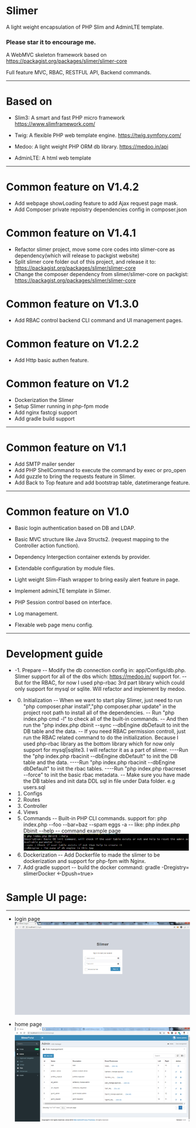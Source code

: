 # Slimer
A light weight encapsulation of PHP Slim and AdminLTE template.

<H3>Please star it to encourage me.</h3>

A WebMVC skeleton framework based on https://packagist.org/packages/slimer/slimer-core

Full feature MVC, RBAC, RESTFUL API, Backend commands.

----------
# Based on
- Slim3: A smart and fast PHP micro framework https://www.slimframework.com/

- Twig: A flexible PHP web template engine. https://twig.symfony.com/

- Medoo: A light weight PHP ORM db library. https://medoo.in/api

- AdminLTE: A html web template

----------
# Common feature on V1.4.2
- Add webpage showLoading feature to add Ajax request page mask.
- Add Composer private repoistry dependencies config in composer.json

# Common feature on V1.4.1
- Refactor slimer project, move some core codes into slimer-core as dependency(which will release to packgist website)
- Split slimer core folder out of this project, and release it to: https://packagist.org/packages/slimer/slimer-core
- Change the composer dependency from slimer/slimer-core on packgist:  https://packagist.org/packages/slimer/slimer-core

# Common feature on V1.3.0
- Add RBAC control backend CLI command and UI management pages.

# Common feature on V1.2.2
- Add Http basic authen feature.

# Common feature on V1.2

- Dockerization the Slimer
- Setup Slimer running in php-fpm mode
- Add nginx fastcgi support
- Add gradle build support

----------

# Common feature on V1.1
- Add SMTP mailer sender
- Add PHP ShellCommand to execute the command by exec or pro_open
- Add guzzle to bring the requests feature in Slimer.
- Add Back to Top feature and add bootstrap table, datetimerange feature.

----------

# Common feature on V1.0
- Basic login authentication based on DB and LDAP.

- Basic MVC structure like Java Structs2. (request mapping to the Controller action function).

- Dependency Intergection container extends by provider. 

- Extendable configuration by module files.

- Light weight Slim-Flash wrapper to bring easily alert feature in page.

- Implement adminLTE template in Slimer.

- PHP Session control based on interface.

- Log management.

- Flexable web page menu config.

----------

# Development guide

- -1. Prepare
  -- Modify the db connection config in: app/Configs/db.php. Slimer support for all of the dbs which: https://medoo.in/ support for.
  -- But for the RBAC, for now I used php-rbac 3rd part library which could only support for mysql or sqlite. Will refactor and implement by medoo.  
  
- 0. Initialization
  -- When we want to start play Slimer, just need to run "php composer.phar install","php composer.phar update" in the project root path to install all of the dependencies.
  -- Run "php index.php cmd -l" to check all of the built-in commands.
  -- And then run the "php index.php dbinit --sync --dbEngine dbDefault to init the DB table and the data.
  -- If you need RBAC permission controll, just run the RBAC related command to do the initialization.
     Because I used php-rbac library as the bottom library which for now only support for mysql|sqlite3. 
     I will refactor it as a part of slimer.
  	 ----Run the "php index.php rbacinit --dbEngine dbDefault" to init the DB table and the data.
  	 ----Run "php index.php rbacinit --dbEngine dbDefault" to init the rbac tables.
  	 ----Run "php index.php rbacreset --force" to init the basic rbac metadata.
  -- Make sure you have made the DB tables and init data DDL sql in file under Data folder.  e.g  users.sql

- 1. Configs

- 2. Routes

- 3. Controller

- 4. Views

- 5. Commands
  -- Built-in PHP CLI commands.  support for:  php index.php <command name> --foo --bar=baz --spam eggs  -a
  -- like:  php index.php Dbinit --help
  -- command example page
  ![command example page](https://github.com/cw1427/Slimer/blob/master/app/Static/img/cmd.png)
  
- 6. Dockerization 
  -- Add Dockerfile to made the slimer to be dockerization and support for php-fpm with Nginx.
  
- 7. Add gradle support
  -- build the docker command:  gradle -Dregistry=<your local docker registry> slimerDocker <-Dpush=true>





# Sample UI page:

----------

- login page
![Slimer login page](https://github.com/cw1427/Slimer/blob/master/app/Static/img/login.png)


- home page
![Slimer home page](https://github.com/cw1427/Slimer/blob/master/app/Static/img/admin.png)